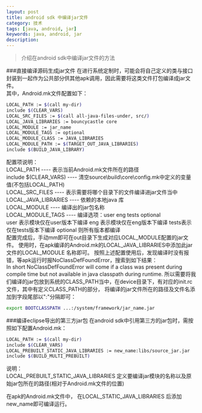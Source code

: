 ```yaml
---
layout: post
title: android sdk 中编译jar文件
category: 技术
tags: [java, android, jar]
keywords: java, android, jar
description: 
---
```


>介绍在android sdk中编译jar文件的方法

###直接编译源码生成jar文件
在进行系统定制时，可能会将自己定义的类与接口封装到一起作为公共部分供其他apk调用，因此需要将这类文件打包编译成jar文件。    
其中，Android.mk文件配置如下：    

```bash
LOCAL_PATH := $(call my-dir)
include $(CLEAR_VARS)
LOCAL_SRC_FILES := $(call all-java-files-under, src/)
LOCAL_JAVA_LIBRARIES := bouncycastle core
LOCAL_MODULE := jar_name
LOCAL_MODULE_TAGS := optional
LOCAL_MODULE_CLASS := JAVA_LIBRARIES
LOCAL_MODULE_PATH := $(TARGET_OUT_JAVA_LIBRARIES)
include $(BUILD_JAVA_LIBRARY)
```
配置项说明：    
LOCAL_PATH ---- 表示当前Android.mk文件所在的路径    
include $(CLEAR_VARS) ----  清空source\build\core\config.mk中定义的变量值(不包括LOCAL_PATH)    
LOCAL_SRC_FILES ---- 表示需要将哪个目录下的文件编译进jar文件当中     
LOCAL_JAVA_LIBRARIES ---- 依赖的本地java 库     
LOCAL_MODULE ---- 编译出的jar包名称     
LOCAL_MODULE_TAGS ---- 编译选项：user eng tests optional    
  user 表示模块仅在user版本下编译 eng 表示模块仅在eng版本下编译 tests表示仅在tests版本下编译 optional 则所有版本都编译    
配置完成后，手动mm即可在out目录下生成对应LOCAL_MODULE配置的jar文件。
使用时，在apk编译的Android.mk的LOCAL_JAVA_LIBRARIES中添加此jar文件的LOCAL_MODULE 名称即可。
按照上述配置使用后，发现编译时没有报错，等apk运行时报NoClassDefFoundError，搜索到如下结果：    
In short NoClassDefFoundError will come if a class was present during compile time but not available in java classpath during runtime. 
所以需要将我们编译的jar包放到系统的CLASS_PATH当中，在device目录下，有对应的init.rc文件，其中有定义CLASS_PATH的部分，
将编译的jar文件所在的路径及文件名添加到字段尾部以":"分隔即可：    

```bash
export BOOTCLASSPATH ...:/system/framework/jar_name.jar
```

###编译eclipse导出的第三方jar包
在android sdk中引用第三方的jar包时，需按照如下配置Android.mk：    

```bash
LOCAL_PATH := $(call my-dir)
include $(CLEAR_VARS)
LOCAL_PREBUILT_STATIC_JAVA_LIBRARIES := new_name:libs/source_jar.jar
include $(BUILD_MULTI_PREBUILT)
```
说明：    
LOCAL_PREBUILT_STATIC_JAVA_LIBRARIES 定义要编译jar模块的名称以及原始jar包所在的路径(相对于Android.mk文件的位置)    

在apk的Android.mk文件中， 在LOCAL_STATIC_JAVA_LIBRARIES 后添加new_name即可编译运行。
